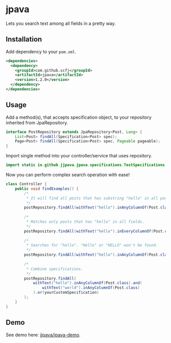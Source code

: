 # jpava
Lets you search text among all fields in a pretty way.

## Installation

Add dependency to your `pom.xml`.
```xml
<dependencies>
  <dependency>
    <groupId>com.github.scfj</groupId>
    <artifactId>jpava</artifactId>
    <version>1.2.0</version>
  </dependency>
</dependencies>
```

## Usage

Add a method(s), that accepts specification object, to your repository inherited from JpaRepository.

```java
interface PostRepository extends JpaRepository<Post, Long> {
    List<Post> findAll(Specification<Post> spec);
    Page<Post> findAll(Specification<Post> spec, Pageable pageable);
}
```

Import single method into your controller/service that uses repository.

```java
import static io.github.jjpava.jpava.specifications.TextSpecifications.withText;
```

Now you can perform complex search operation with ease!
```java
class Controller {
    public void findExamples() {
        /*
         * It will find all posts that has substring "hello" in all post's fields (title, preview, content etc)
         */
        postRepository.findAll(withText("hello").inAnyColumnOf(Post.class));
        
        /*
         * Matches only posts that has "hello" in all fields.
         */
        postRepository.findAll(withText("hello").inEveryColumnOf(Post.class));
        
        /*
         * Searches for "hello". "Hello" or "HELLO" won't be found.
         */
        postRepository.findAll(withText("hello").inAnyColumnOf(Post.class).matchCase());
        
        /*
         * Combine specifications.
         */
        postRepository.findAll(
            withText("hello").inAnyColumnOf(Post.class).and(
                withText("world").inAnyColumnOf(Post.class)
            ).or(yourCustomSpecification)
        );
    }
}
```

## Demo
See demo here: [jjpava/jpava-demo](https://github.com/jjpava/jpava-demo).
